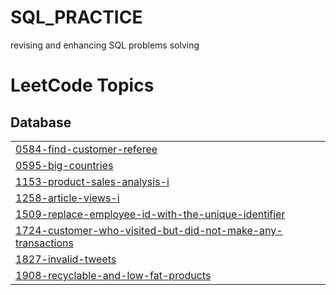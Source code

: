 # SQL_PRACTICE
revising and enhancing SQL problems solving

<!---LeetCode Topics Start-->
# LeetCode Topics
## Database
|  |
| ------- |
| [0584-find-customer-referee](https://github.com/Arvi7048/SQL_PRACTICE/tree/master/0584-find-customer-referee) |
| [0595-big-countries](https://github.com/Arvi7048/SQL_PRACTICE/tree/master/0595-big-countries) |
| [1153-product-sales-analysis-i](https://github.com/Arvi7048/SQL_PRACTICE/tree/master/1153-product-sales-analysis-i) |
| [1258-article-views-i](https://github.com/Arvi7048/SQL_PRACTICE/tree/master/1258-article-views-i) |
| [1509-replace-employee-id-with-the-unique-identifier](https://github.com/Arvi7048/SQL_PRACTICE/tree/master/1509-replace-employee-id-with-the-unique-identifier) |
| [1724-customer-who-visited-but-did-not-make-any-transactions](https://github.com/Arvi7048/SQL_PRACTICE/tree/master/1724-customer-who-visited-but-did-not-make-any-transactions) |
| [1827-invalid-tweets](https://github.com/Arvi7048/SQL_PRACTICE/tree/master/1827-invalid-tweets) |
| [1908-recyclable-and-low-fat-products](https://github.com/Arvi7048/SQL_PRACTICE/tree/master/1908-recyclable-and-low-fat-products) |
<!---LeetCode Topics End-->